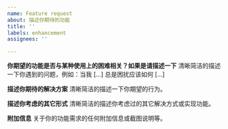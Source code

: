 ```yaml
---
name: Feature request
about: 描述你期待的功能
title: ''
labels: enhancement
assignees: ''

---
```


**你期望的功能是否与某种使用上的困难相关？如果是请描述一下**
清晰简洁的描述一下你遇到的问题，例如：当我 [...] 总是困扰应该如何 [...]

**描述你期待的解决方案**
清晰简洁的描述一下你期望的行为。

**描述你考虑的其它形式**
清晰简洁的描述你考虑过的其它解决方式或实现功能。

**附加信息**
关于你的功能需求的任何附加信息或截图说明等。
